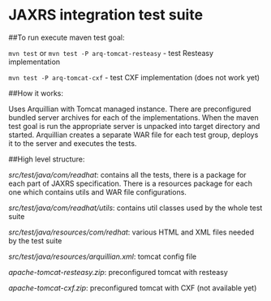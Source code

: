 # JAXRS integration test suite

##To run execute maven test goal:

`mvn test` or `mvn test -P arq-tomcat-resteasy` - test Resteasy implementation

`mvn test -P arq-tomcat-cxf` - test CXF implementation (does not work yet)

##How it works:

Uses Arquillian with Tomcat managed instance. There are preconfigured bundled server archives for each of the implementations.
When the maven test goal is run the appropriate server is unpacked into target directory and started.
Arquillian creates a separate WAR file for each test group, deploys it to the server and executes the tests.

##High level structure:

*src/test/java/com/readhat*: contains all the tests, there is a package for each part of JAXRS specification.
There is a resources package for each one which contains utils and WAR file configurations.

*src/test/java/com/readhat/utils*: contains util classes used by the whole test suite

*src/test/java/resources/com/redhat*: various HTML and XML files needed by the test suite

*src/test/java/resources/arquillian.xml*: tomcat config file

*apache-tomcat-resteasy.zip*: preconfigured tomcat with resteasy

*apache-tomcat-cxf.zip*: preconfigured tomcat with CXF (not available yet)






